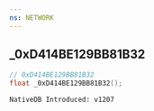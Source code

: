 ```yaml
---
ns: NETWORK
---
```

## _0xD414BE129BB81B32

```c
// 0xD414BE129BB81B32
float _0xD414BE129BB81B32();
```

```
NativeDB Introduced: v1207
```

